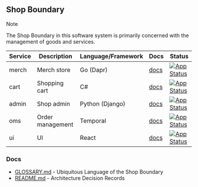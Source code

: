 ## Shop Boundary

> [!NOTE]
> The Shop Boundary in this software system is primarily concerned with the management of goods and services.

| Service | Description      | Language/Framework | Docs                      | Status                                                                                                                                              |
|---------|------------------|--------------------|---------------------------|-----------------------------------------------------------------------------------------------------------------------------------------------------|
| merch   | Merch store      | Go (Dapr)          | [docs](./merch/README.md) | [![App Status](https://argo.shortlink.best/api/badge?name=shortlink-merch&revision=true)](https://argo.shortlink.best/applications/shortlink-merch) |                                                                   
| cart    | Shopping cart    | C#                 | [docs](./cart/README.md)  | [![App Status](https://argo.shortlink.best/api/badge?name=shortlink-cart&revision=true)](https://argo.shortlink.best/applications/shortlink-cart)   |
| admin   | Shop admin       | Python (Django)    | [docs](./admin/README.md) | [![App Status](https://argo.shortlink.best/api/badge?name=shortlink-admin&revision=true)](https://argo.shortlink.best/applications/shortlink-admin) |
| oms     | Order management | Temporal           | [docs](./oms/README.md)   | [![App Status](https://argo.shortlink.best/api/badge?name=shortlink-oms&revision=true)](https://argo.shortlink.best/applications/shortlink-oms)     |
| ui      | UI               | React              | [docs](./ui/README.md)    | [![App Status](https://argo.shortlink.best/api/badge?name=shop-ui&revision=true)](https://argo.shortlink.best/applications/shop-ui)                 |

### Docs

- [GLOSSARY.md](./GLOSSARY.md) - Ubiquitous Language of the Shop Boundary
- [README.md](./docs/ADR/README.md) - Architecture Decision Records
